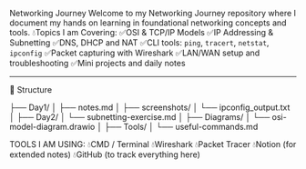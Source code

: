  Networking Journey
Welcome to my Networking Journey repository where I document my hands on learning in foundational networking concepts and tools.
     💧Topics I am Covering: 
✅OSI & TCP/IP Models
✅IP Addressing & Subnetting
✅DNS, DHCP and NAT
✅CLI tools: `ping`, `tracert`, `netstat`, `ipconfig`
✅Packet capturing with Wireshark
✅LAN/WAN setup and troubleshooting
✅Mini projects and daily notes

---
📂 Structure

├── Day1/
│   ├── notes.md
│   ├── screenshots/
│   └── ipconfig_output.txt
│
├── Day2/
│   └── subnetting-exercise.md
│
├── Diagrams/
│   └── osi-model-diagram.drawio
│
├── Tools/
│   └── useful-commands.md

TOOLS I AM USING:
💧CMD / Terminal
💧Wireshark
💧Packet Tracer
💧Notion (for extended notes)
💧GitHub (to track everything here)




